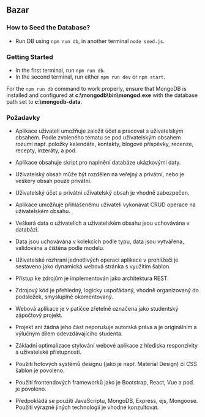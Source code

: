 ## Bazar

### How to Seed the Database?  
- Run DB using `npm run db`, in another terminal `node seed.js`.

### Getting Started
- In the first terminal, run `npm run db`.
- In the second terminal, run either `npm run dev` or `npm start`.

For the `npm run db` command to work properly, ensure that MongoDB is installed and configured at **c:\mongodb\bin\mongod.exe** with the database path set to **c:\mongodb-data**.

### Požadavky

- Aplikace uživateli umožňuje založit účet a pracovat s uživatelským obsahem. Podle zvoleného tématu se pod uživatelským obsahem rozumí např. položky kalendáře, kontakty, blogové příspěvky, recenze, recepty, inzeráty, a pod.

- Aplikace obsahuje skript pro naplnění databáze ukázkovými daty.

- Uživatelský obsah může být rozdělen na veřejný a privátní, nebo je veškerý obsah pouze privátní.

- Uživatelský účet a privátní uživatelský obsah je vhodně zabezpečen.

- Aplikace umožňuje přihlášenému uživateli vykonávat CRUD operace na uživatelském obsahu.

- Veškerá data o uživatelích a uživatelském obsahu jsou uchovávána v databázi.

- Data jsou uchovávána v kolekcích podle typu, data jsou vytvářena, validována a čištěna podle modelu.

- Uživatelské rozhraní jednotlivých operací aplikace v prohlížeči je sestaveno jako dynamická webová stránka s využitím šablon.

- Přístup ke zdrojům je implementován jako architektura REST.

- Zdrojový kód je přehledný, logicky uspořádaný, vhodně organizovaný do podsložek, smysluplně okomentovaný.

- Webová aplikace je v patičce zřetelně označena jako studentský zápočtový projekt.

- Projekt ani žádná jeho část neporušuje autorská práva a je originálním a výlučným dílem odevzdávajícího studenta.

- Základní optimalizace stylování webové aplikace z hlediska responzivity a uživatelské přístupnosti.

- Použití hotových systémů designu (jako je např. Material Design) či CSS šablon je povoleno.

- Použití frontendových frameworků jako je Bootstrap, React, Vue a pod. je povoleno.

- Předpokládá se použití JavaScriptu, MongoDB, Express, ejs, Mongoose. Použití výrazně jiných technologií je vhodné konzultovat.
